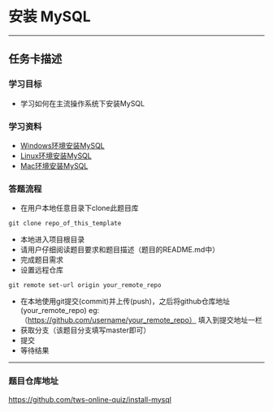 # 安装 MySQL

-----------------------------------------------

## 任务卡描述

### 学习目标
- 学习如何在主流操作系统下安装MySQL

### 学习资料
- [Windows环境安装MySQL](https://www.jianshu.com/p/710e5861c198)
- [Linux环境安装MySQL](https://blog.csdn.net/lizuqingblog/article/details/18423751)
- [Mac环境安装MySQL](https://www.jianshu.com/p/a8e4068a7a8a)

### 答题流程
- 在用户本地任意目录下clone此题目库 
```
git clone repo_of_this_template
```
- 本地进入项目根目录
- 请用户仔细阅读题目要求和题目描述（题目的README.md中）
- 完成题目需求
- 设置远程仓库
````
git remote set-url origin your_remote_repo
````
- 在本地使用git提交(commit)并上传(push)，之后将github仓库地址(your_remote_repo) eg:（https://github.com/username/your_remote_repo） 填入到提交地址一栏
- 获取分支（该题目分支填写master即可）
- 提交
- 等待结果

---------------------------------------------------------------------------

### 题目仓库地址
https://github.com/tws-online-quiz/install-mysql